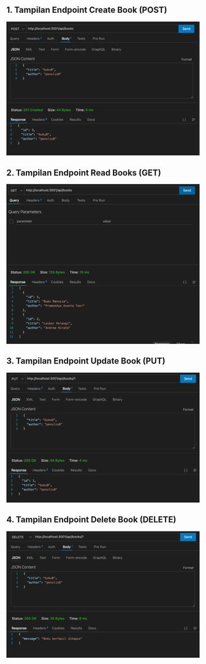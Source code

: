 ## 1. Tampilan Endpoint Create Book (POST)

![Tampilan Create](POST.png)

## 2. Tampilan Endpoint Read Books (GET)

![Tampilan Read](GET.png)

## 3. Tampilan Endpoint Update Book (PUT)

![Tampilan Update](PUT.png)

## 4. Tampilan Endpoint Delete Book (DELETE)

![Tampilan Delete](DELETE.png)
